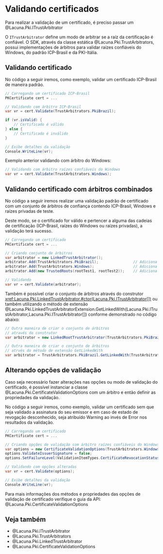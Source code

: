 ﻿# Validando certificados

Para realizar a validação de um certificado, é preciso passar um @Lacuna.Pki.ITrustArbitrator

O `ITrustArbitrator` define um modo de arbitrar se a raíz da certificação é confiável. O SDK, através da classe estática
@Lacuna.Pki.TrustArbitrators, possui implementações de árbitros para validar raízes confiáveis do Windows, do padrão
ICP-Brasil e da PKI-Itália.

## Validando certificado

No código a seguir iremos, como exemplo, validar um certificado ICP-Brasil de maneira padrão.

```cs
// Carregando um certificado ICP-Brasil
PKCertificate cert = ...

// Validando com árbitro ICP-Brasil
var vr = cert.Validate(TrustArbitrators.PkiBrazil);

if (vr.isValid) {
    // Certificado é válido
} else {
    // Certificado é inválido
}

// Exibe detalhes da validação
Console.WriteLine(vr);
```

Exemplo anterior validando com árbitro do Windows:

```cs
// Validando com árbitro raízes confiáveis do Windows
var vr = cert.Validate(TrustArbitrators.Windows);
```

## Validando certificado com árbitros combinados

No código a seguir iremos realizar uma validação padrão de certificado com um conjunto de árbitros de confiança
contendo ICP-Brasil, Windows e raízes privadas de teste.

Deste modo, se o certificado for válido e pertencer a alguma das cadeias de certificação (ICP-Brasil, raízes do
Windows ou raízes privadas), a validação terá sucesso.

```cs
// Carregando um certificado
PKCertificate cert = ...

// Criando conjunto de árbitros
var arbitrator = new LinkedTrustArbitrator();
arbitrator.Add(TrustArbitrators.PkiBrazil);                // Adiciona árbitro ICP-Brasil     
arbitrator.Add(TrustArbitrators.Windows);                  // Adiciona árbitro Windows
arbitrator.Add(new TrustedRoots(rootTest1, rootTest2));    // Adiciona árbitro com raízes privadas de teste

// Validando
var vr = cert.Validate(arbitrator);
```

Também é possível criar o conjunto de árbitros através do construtor
<xref:Lacuna.Pki.LinkedTrustArbitrator.#ctor(Lacuna.Pki.ITrustArbitrator[])> ou também utilizando o método de extensão
@Lacuna.Pki.LinkedTrustArbitratorExtension.GetLinkedWith(Lacuna.Pki.ITrustArbitrator,Lacuna.Pki.ITrustArbitrator[])
conforme demonstrado no código abaixo:

```cs
// Outra maneira de criar o conjunto de árbitros
// através do construtor
var arbitrator = new LinkedRootTrustArbitrator(TrustArbitrators.PkiBrazil, TrustArbitrators.Windows, new TrustedRoots(rootTest1, rootTest2));

// Outra maneira de criar o conjunto de árbitros
// atrvés do método de extensão GetLinkedWith
var arbitrator = TrustArbitrators.PkiBrazil.GetLinkedWith(TrustArbitrators.Windows, new TrustedRoots(rootTest1, rootTest2));
```

## Alterando opções de validação

Caso seja necessário fazer alterações nas opções ou modo de validação do certificado, é possível instanciar a classe
@Lacuna.Pki.CertificateValidationOptions com um árbitro e então definir as propriedades da validação.

No código a seguir iremos, como exemplo, validar um certificado sem que seja validado a assinatura do seu emissor e em
caso de estado de revogação desconhecido, seja atribuído Warning ao invés de Error nos resultados da validação.

```cs
// Carregando um certificado
PKCertificate cert = ...

// Criando opções de validação com árbitro raízes confiáveis do Windows
var options = new CertificateValidationOptions(TrustArbitrators.Windows);
options.ValidateIssuerSignature = false;
options.SetFailureLevel(ValidationItemTypes.CertificateRevocationStatusUnknown, ValidationFailureLevels.Warning);

// Validando com opções alteradas
var vr = cert.Validate(options);

// Exibe detalhes da validação
Console.WriteLine(vr);
```

Para mais informações dos métodos e propriedades das opções de validação de certificado verifique o guia da API:
@Lacuna.Pki.CertificateValidationOptions

## Veja também

* @Lacuna.Pki.ITrustArbitrator
* @Lacuna.Pki.TrustArbitrators
* @Lacuna.Pki.LinkedTrustArbitrator
* @Lacuna.Pki.CertificateValidationOptions
